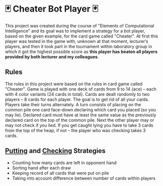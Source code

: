 # 🃏 Cheater Bot Player 🃏

This project was created during the course of "Elements of Computational Intelligence" and its goal was to implement a
strategy for a bot player, based on the given example, for the card game called "Cheater". At first this player was
tested in the game with, unknown at that moment, lecturer’s players, and then it took part in the tournament within
laboratory group in which it got the highest possible score as **this player has beaten all players provided by both
lecturer and my colleagues**.

## Rules

The rules in this project were based on the rules in card game called "Cheater". Game is played with one deck of cards
from 9 to 14 (ace) – each with 4 color variants (24 cards in total). Cards are dealt randomly to two players – 8 cards
for each player. The goal is to get rid of all your cards. Players take their turns alternately. A turn consists of
placing on the common pile one card face-down declaring which card you placed (so you may lie). Declared card must have
at least the same value as the previously declared card on the top of the common pile. Next the other player may or may
not check if you lied. If you get caught lying you have to take 3 cards from the top of the heap, if not – the player
who was checking takes 3 cards.

## [Putting](MyPlayer.py#L25) and [Checking](MyPlayer.py#L62) Strategies
* Counting how many cards are left in opponent hand  
* Sorting hand after each draw  
* Keeping record of all cards that were put on pile  
* Taking into account difference between number of cards within players  
